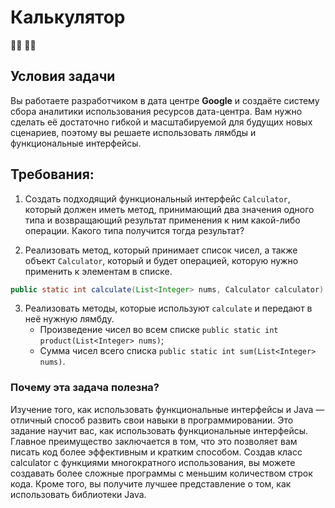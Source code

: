 # Калькулятор
👩‍💻 🧠🧠

## Условия задачи
Вы работаете разработчиком в дата центре **Google** и создаёте систему сбора аналитики использования ресурсов дата-центра. 
Вам нужно сделать её достаточно гибкой и масштабируемой для будущих новых сценариев, поэтому вы решаете использовать 
лямбды и функциональные интерфейсы.

## Требования:

1. Создать подходящий функциональный интерфейс `Calculator`, который должен иметь метод, принимающий два значения одного 
типа и возвращающий результат применения к ним какой-либо операции. Какого типа получится тогда результат?

2. Реализовать метод, который принимает список чисел, а также объект `Calculator`, который и будет операцией, 
которую нужно применить к элементам в списке.
```java
public static int calculate(List<Integer> nums, Calculator calculator) throws IllegalArgumentException;
```

3. Реализовать методы, которые используют `calculate` и передают в неё нужную лямбду.
   * Произведение чисел во всем списке `public static int product(List<Integer> nums)`;
   * Сумма чисел всего списка `public static int sum(List<Integer> nums)`.

### Почему эта задача полезна?
Изучение того, как использовать функциональные интерфейсы и Java — отличный способ развить свои навыки в программировании. Это задание научит вас, как использовать функциональные интерфейсы. Главное преимущество заключается в том, что это позволяет вам писать код более эффективным и кратким способом. Создав класс calculator с функциями многократного использования, вы можете создавать более сложные программы с меньшим количеством строк кода. Кроме того, вы получите лучшее представление о том, как использовать библиотеки Java.

